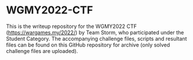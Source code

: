 # WGMY2022-CTF

This is the writeup repository for the WGMY2022 CTF (https://wargames.my/2022/) by Team Storm, who participated under the Student Category. The accompanying challenge files, scripts and resultant files can be found on this GitHub repository for archive (only solved challenge files are uploaded).
